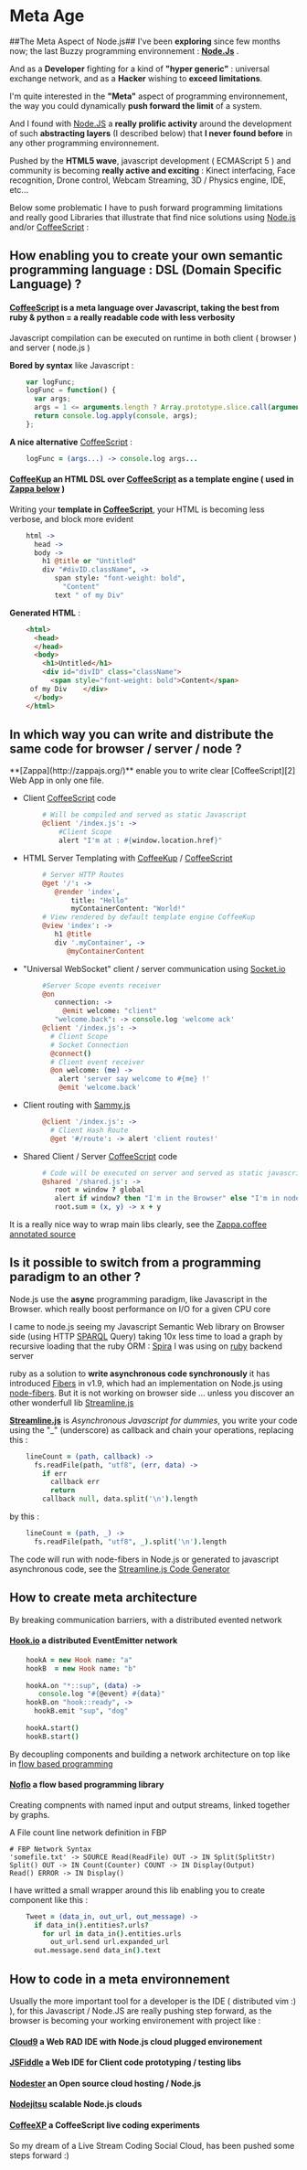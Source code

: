 # Meta Age #

##The Meta Aspect of Node.js##
I've been **exploring** since few months now; the last Buzzy programming environnement : **[Node.Js][1]** .

And as a **Developer** fighting for a kind of **"hyper generic"** : universal exchange network, and as a **Hacker** wishing to **exceed limitations**.

I'm quite interested in the **"Meta"** aspect of programming environnement, the way you could dynamically **push forward the limit** of a system.

And I found with [Node.JS][1] a **really prolific activity** around the development of such **abstracting layers** (I described below) that **I never found before** in any other programming environnement.

Pushed by the **HTML5 wave**, javascript development ( ECMAScript 5 ) and community is becoming **really active and exciting** : Kinect interfacing, Face recognition, Drone control, Webcam Streaming, 3D / Physics engine, IDE, etc...

Below some problematic I have to push forward programming limitations and really good Libraries that illustrate that find nice solutions using [Node.js][1] and/or [CoffeeScript][2] :

## How enabling you to create your own semantic programming language : DSL (Domain Specific Language) ? ##


#### **[CoffeeScript][2]** is a meta language over Javascript, taking the best from ruby & python =  a really readable code with less verbosity ####
Javascript compilation can be executed on runtime in both client ( browser ) and server ( node.js )

**Bored by syntax** like Javascript :

```javascript
    var logFunc;
    logFunc = function() {
      var args;
      args = 1 <= arguments.length ? Array.prototype.slice.call(arguments, 0) : [];
      return console.log.apply(console, args);
    };
```

**A nice alternative** [CoffeeScript][2] :

```coffeescript
    logFunc = (args...) -> console.log args...
```


#### **[CoffeeKup](http://coffeekup.org/)** an HTML DSL over [CoffeeScript][2] as a template engine ( used in [Zappa below](#zappa) ) ####

Writing your **template in [CoffeeScript][2]**, your HTML is becoming less verbose, and block more evident

```coffeescript
    html ->
      head ->
      body ->
        h1 @title or "Untitled"
        div "#divID.className", ->
           span style: "font-weight: bold", 
             "Content"
           text " of my Div"
```

**Generated HTML** :

```html
    <html>
      <head>
      </head>
      <body>
        <h1>Untitled</h1>
        <div id="divID" class="className">
          <span style="font-weight: bold">Content</span>
     of my Div    </div>
      </body>
    </html>
```

 


## In which way you can write and distribute the same code for browser / server / node ? ##

<a name="zappa"/> 
**[Zappa](http://zappajs.org/)** enable you to write clear [CoffeeScript][2] Web App in only one file.

  * Client [CoffeeScript][2] code

```coffeescript
        # Will be compiled and served as static Javascript
        @client '/index.js': ->
            #Client Scope
            alert "I'm at : #{window.location.href}"
```


  * HTML Server Templating with [CoffeeKup](http://coffeekup.org/) /  [CoffeeScript][2]

```coffeescript
        # Server HTTP Routes
        @get '/': ->
           @render 'index', 
               title: "Hello"
               myContainerContent: "World!"
        # View rendered by default template engine CoffeeKup
        @view 'index': ->
           h1 @title
           div '.myContainer', ->
              @myContainerContent
```


  * "Universal WebSocket" client / server communication using [Socket.io](http://socket.io/)

```coffeescript
        #Server Scope events receiver
        @on 
           connection: ->
             @emit welcome: "client"
           "welcome.back": -> console.log 'welcome ack'
        @client '/index.js': ->
          # Client Scope
          # Socket Connection
          @connect()
          # Client event receiver
          @on welcome: (me) ->
            alert 'server say welcome to #{me} !'
            @emit 'welcome.back'
```

  * Client routing with [Sammy.js](http://sammyjs.org/)

```coffeescript
        @client '/index.js': ->
          # Client Hash Route
          @get '#/route': -> alert 'client routes!'
```


  * Shared Client / Server [CoffeeScript][2] code

```coffeescript
        # Code will be executed on server and served as static javascript for browser, nice for creating a bootlooader
        @shared '/shared.js': ->
           root = window ? global
           alert if window? then "I'm in the Browser" else "I'm in node"
           root.sum = (x, y) -> x + y
```

  It is a really nice way to wrap main libs clearly, see the [Zappa.coffee annotated source](http://zappajs.org/docs/zappa.html)



## Is it possible to **switch** from a **programming paradigm** to an other ? ##
Node.js use the **async** programming paradigm, like Javascript in the Browser. which really boost performance on I/O for a given CPU core 

I came to node.js seeing my Javascript Semantic Web library on Browser side (using HTTP [SPARQL](http://en.wikipedia.org/wiki/SPARQL) Query) taking 10x less time to load a graph by recursive loading that the ruby ORM : [Spira](http://blog.datagraph.org/2010/05/spira) I was using on [ruby](http://www.ruby-lang.org/) backend server

ruby as a solution to **write asynchronous code synchronously** it has introduced [Fibers](http://www.igvita.com/2009/05/13/fibers-cooperative-scheduling-in-ruby/) in v1.9, which had an implementation on Node.js using [node-fibers](https://github.com/laverdet/node-fibers).
But it is not working on browser side ... unless you discover an other wonderfull lib [Streamline.js](https://github.com/Sage/streamlinejs)

**[Streamline.js](https://github.com/Sage/streamlinejs)** is *Asynchronous Javascript for dummies*, you write your code using the "_" (underscore) as callback and chain your operations, replacing this : 

```coffeescript
    lineCount = (path, callback) ->
      fs.readFile(path, "utf8", (err, data) ->
        if err
          callback err
          return
        callback null, data.split('\n').length
```

by this : 

```coffeescript
    lineCount = (path, _) ->
      fs.readFile(path, "utf8", _).split('\n').length
```

The code will run with node-fibers in Node.js or generated to javascript asynchronous code, see the [Streamline.js Code Generator](http://sage.github.com/streamlinejs/examples/streamlineMe/streamlineMe.html)

## How to create meta architecture ##

By breaking communication barriers, with a distributed evented network

#### **[Hook.io](https://github.com/hookio/hook.io)** a distributed EventEmitter network  ####

```coffeescript
    hookA = new Hook name: "a"
    hookB  = new Hook name: "b"
    
    hookA.on "*::sup", (data) ->
       console.log "#{@event} #{data}"
    hookB.on "hook::ready", ->
      hookB.emit "sup", "dog"
    
    hookA.start()
    hookB.start()
```

By decoupling components and building a network architecture on top like in [flow based programming](http://en.wikipedia.org/wiki/Flow-based_programming)

#### **[Noflo](https://github.com/bergie/noflo)** a flow based programming library ####
Creating compnents with named input and output streams, linked together by  graphs.

A File count line network definition in FBP


    # FBP Network Syntax
    'somefile.txt' -> SOURCE Read(ReadFile) OUT -> IN Split(SplitStr)
    Split() OUT -> IN Count(Counter) COUNT -> IN Display(Output)
    Read() ERROR -> IN Display()

I have writted a small wrapper around this lib enabling you to create component like this : 

```coffeescript
    Tweet = (data_in, out_url, out_message) ->
      if data_in().entities?.urls?
        for url in data_in().entities.urls
          out_url.send url.expanded_url 
      out.message.send data_in().text 
```

 
## How to code in a meta environnement ##

Usually the more important tool for a developer is the IDE ( distributed vim :) ), for this Javascript / Node.JS are really pushing step forward, as the browser is becoming your working environement with project like :

#### **[Cloud9](http://c9.io)** a Web RAD IDE with Node.js cloud plugged environement ####

#### **[JSFiddle](http://jsfiddle.net/evangenieur/9MfNt/)** a Web IDE for Client code prototyping / testing libs ####


#### **[Nodester](http://nodester.com/)** an Open source cloud hosting / Node.js ####

#### **[Nodejitsu](http://nodejitsu.com/)** scalable Node.js clouds ####

#### **[CoffeeXP](http://evangenieur.com/coffeexp)** a CoffeeScript live coding experiments ####

So my dream of a Live Stream Coding Social Cloud, has been pushed some steps forward :)


[1]: http://nodejs.org/
[2]: http://coffeescript.org/

